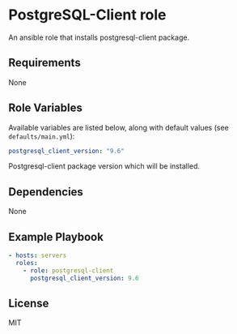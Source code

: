 PostgreSQL-Client role
======================

An ansible role that installs postgresql-client package.

Requirements
------------

None

Role Variables
--------------

Available variables are listed below, along with default values (see `defaults/main.yml`):

```yaml
postgresql_client_version: "9.6"
```

Postgresql-client package version which will be installed.


Dependencies
------------

None

Example Playbook
----------------

```yaml
- hosts: servers
  roles:
    - role: postgresql-client
      postgresql_client_version: 9.6
```

License
-------

MIT

